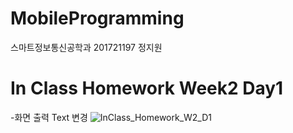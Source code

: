 # MobileProgramming
스마트정보통신공학과 201721197 정지원

# In Class Homework Week2 Day1
-화면 출력 Text 변경
![InClass_Homework_W2_D1](https://user-images.githubusercontent.com/29966841/110406517-b47dfb80-80c5-11eb-8c28-8802e83d472b.jpg)
